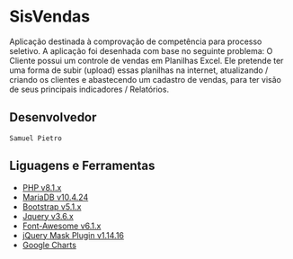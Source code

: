 # SisVendas

Aplicação destinada à comprovação de competência para processo seletivo.
A aplicação foi desenhada com base no seguinte problema:
    O Cliente possui um controle de vendas em Planilhas Excel. Ele pretende ter uma forma de subir (upload) essas planilhas na internet, atualizando / criando os clientes e abastecendo um cadastro de vendas, para ter visão de seus principais indicadores / Relatórios. 

    



## Desenvolvedor

    Samuel Pietro
    



## Liguagens e Ferramentas

 - [PHP v8.1.x](https://www.php.net/releases/8.1/en.php)
 - [MariaDB v10.4.24](https://mariadb.com/kb/en/mariadb-10424-release-notes/)
 - [Bootstrap v5.1.x](https://getbootstrap.com/docs/5.1/getting-started/introduction/)
 - [Jquery v3.6.x](https://blog.jquery.com/2021/03/02/jquery-3-6-0-released/)
 - [Font-Awesome v6.1.x](https://fontawesome.com/v6/docs/changelog/)
 - [jQuery Mask Plugin v1.14.16](https://igorescobar.github.io/jQuery-Mask-Plugin/)
 - [Google Charts](https://developers.google.com/chart)


